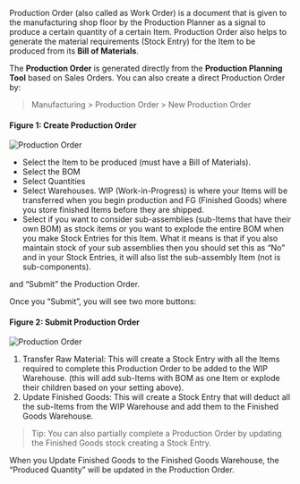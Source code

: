Production Order (also called as Work Order) is a document that is given to
the manufacturing shop floor by the Production Planner as a signal to produce
a certain quantity of a certain Item. Production Order also helps to generate
the material requirements (Stock Entry) for the Item to be produced from its
**Bill of Materials**.

The **Production Order** is generated directly from the **Production Planning
Tool** based on Sales Orders. You can also create a direct Production Order
by:

> Manufacturing > Production Order > New Production Order

#### Figure 1: Create Production Order

![Production Order](assets/manual_erpnext_com/old_images/erpnext/production-order.png)

  * Select the Item to be produced (must have a Bill of Materials).
  * Select the BOM
  * Select Quantities
  * Select Warehouses. WIP (Work-in-Progress) is where your Items will be transferred when you begin production and FG (Finished Goods) where you store finished Items before they are shipped.
  * Select if you want to consider sub-assemblies (sub-Items that have their own BOM) as stock items or you want to explode the entire BOM when you make Stock Entries for this Item. What it means is that if you also maintain stock of your sub assemblies then you should set this as “No” and in your Stock Entries, it will also list the sub-assembly Item (not is sub-components).

and “Submit” the Production Order.

Once you “Submit”, you will see two more buttons:

#### Figure 2: Submit Production Order

![Production Order](assets/manual_erpnext_com/old_images/erpnext/production-order-2.png)

  1. Transfer Raw Material: This will create a Stock Entry with all the Items required to complete this Production Order to be added to the WIP Warehouse. (this will add sub-Items with BOM as one Item or explode their children based on your setting above). 
  2. Update Finished Goods: This will create a Stock Entry that will deduct all the sub-Items from the WIP Warehouse and add them to the Finished Goods Warehouse.

> Tip: You can also partially complete a Production Order by updating the
Finished Goods stock creating a Stock Entry.

When you Update Finished Goods to the Finished Goods Warehouse, the “Produced
Quantity” will be updated in the Production Order.

